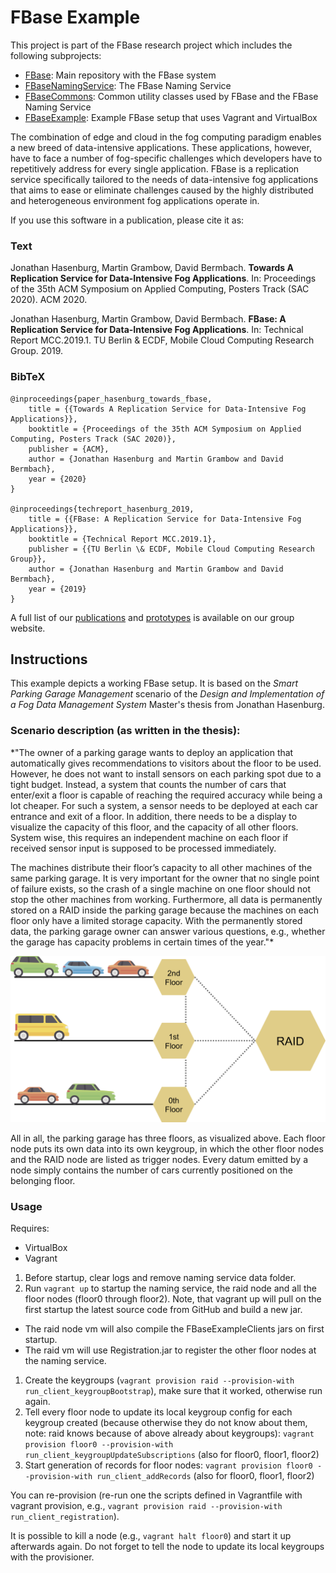 # FBase Example

This project is part of the FBase research project which includes the following subprojects:
* [FBase](https://github.com/OpenFogStack/FBase): Main repository with the FBase system
* [FBaseNamingService](https://github.com/OpenFogStack/FBaseNamingService): The FBase Naming Service
* [FBaseCommons](https://github.com/OpenFogStack/FBaseCommons): Common utility classes used by FBase and the FBase Naming Service
* [FBaseExample](https://github.com/OpenFogStack/FBaseExample): Example FBase setup that uses Vagrant and VirtualBox

The combination of edge and cloud in the fog computing paradigm enables a new breed of data-intensive applications. These applications, however, have to face a number of fog-specific challenges which developers have to repetitively address for every single application.
FBase is a replication service specifically tailored to the needs of data-intensive fog applications that aims to ease or eliminate challenges caused by the highly distributed and heterogeneous environment fog applications operate in.

If you use this software in a publication, please cite it as:

### Text
Jonathan Hasenburg, Martin Grambow, David Bermbach. **Towards A Replication Service for Data-Intensive Fog Applications**. In: Proceedings of the 35th ACM Symposium on Applied Computing, Posters Track (SAC 2020). ACM 2020.

Jonathan Hasenburg, Martin Grambow, David Bermbach. **FBase: A Replication Service for Data-Intensive Fog Applications**. In: Technical Report MCC.2019.1. TU Berlin & ECDF, Mobile Cloud Computing Research Group. 2019.

### BibTeX
```
@inproceedings{paper_hasenburg_towards_fbase,
	title = {{Towards A Replication Service for Data-Intensive Fog Applications}},
	booktitle = {Proceedings of the 35th ACM Symposium on Applied Computing, Posters Track (SAC 2020)},
	publisher = {ACM},
	author = {Jonathan Hasenburg and Martin Grambow and David Bermbach},
	year = {2020}
}

@inproceedings{techreport_hasenburg_2019,
	title = {{FBase: A Replication Service for Data-Intensive Fog Applications}},
	booktitle = {Technical Report MCC.2019.1},
	publisher = {{TU Berlin \& ECDF, Mobile Cloud Computing Research Group}},
	author = {Jonathan Hasenburg and Martin Grambow and David Bermbach},
	year = {2019}
}
```

A full list of our [publications](https://www.mcc.tu-berlin.de/menue/forschung/publikationen/parameter/en/) and [prototypes](https://www.mcc.tu-berlin.de/menue/forschung/prototypes/parameter/en/) is available on our group website.

## Instructions

This example depicts a working FBase setup. It is based on the *Smart Parking Garage Management* scenario of the *Design and Implementation of a Fog Data Management System* Master's thesis from Jonathan Hasenburg.

### Scenario description (as written in the thesis):
*"The owner of a parking garage wants to deploy an application that automatically gives recommendations to visitors about the floor to be used. However, he does not want to install sensors on each parking spot due to a tight budget. Instead, a system that counts the number of cars that enter/exit a floor is capable of reaching the required accuracy while being a lot cheaper. For such a system, a sensor needs to be deployed at each car entrance and exit of a floor. In addition, there needs to be a display to visualize the capacity of this floor, and the capacity of all other floors. System wise, this requires an independent machine on each floor if received sensor input is supposed to be processed immediately.

The machines distribute their floor’s capacity to all other machines of the same parking garage. It is very important for the owner that no single point of failure exists, so the crash of a single machine on one floor should not stop the other machines from working. Furthermore, all data is permanently stored on a RAID inside the parking garage because the machines on each floor only have a limited storage capacity. With the permanently stored data, the parking garage owner can answer various questions, e.g., whether the garage has capacity problems in certain times of the year."*

![Components for this Example](fig/components.png)

All in all, the parking garage has three floors, as visualized above. Each floor node puts its own data into its own keygroup, in which the other floor nodes and the RAID node are listed as trigger nodes. Every datum emitted by a node simply contains the number of cars currently positioned on the belonging floor.

### Usage

Requires:
* VirtualBox
* Vagrant

1. Before startup, clear logs and remove naming service data folder.
1. Run `vagrant up` to startup the naming service, the raid node and all the floor nodes (floor0 through floor2). Note, that vagrant up will pull on the first startup the latest source code from GitHub and build a new jar.
  * The raid node vm will also compile the FBaseExampleClients jars on first startup.
  * The raid vm will use Registration.jar to register the other floor nodes at the naming service.
1. Create the keygroups (`vagrant provision raid --provision-with run_client_keygroupBootstrap`), make sure that it worked, otherwise run again.
1. Tell every floor node to update its local keygroup config for each keygroup created (because otherwise they do not know about them, note: raid knows because of above already about keygroups): `vagrant provision floor0 --provision-with run_client_keygroupUpdateSubscriptions` (also for floor0, floor1, floor2)
1. Start generation of records for floor nodes: `vagrant provision floor0 --provision-with run_client_addRecords` (also for floor0, floor1, floor2)

You can re-provision (re-run one the scripts defined in Vagrantfile with vagrant provision, e.g., `vagrant provision raid --provision-with run_client_registration`).

It is possible to kill a node (e.g., `vagrant halt floor0`) and start it up afterwards again. Do not forget to tell the node to update its local keygroups with the provisioner.
